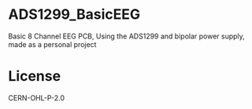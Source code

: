 # ADS1299_BasicEEG
Basic 8 Channel EEG PCB, Using the ADS1299 and bipolar power supply, made as a personal project

# License
CERN-OHL-P-2.0
